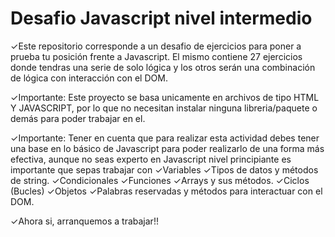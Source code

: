 
# Desafio Javascript nivel intermedio
✓Este repositorio corresponde a un desafio de ejercicios para poner a prueba tu posición frente a Javascript. El mismo contiene 27 ejercicios donde tendras una serie de solo lógica y los otros serán una combinación de lógica con interacción con el DOM. 

✓Importante: Este proyecto se basa unicamente en archivos de tipo HTML Y JAVASCRIPT, por lo que no necesitan instalar ninguna libreria/paquete o demás para poder trabajar en el. 

✓Importante: Tener en cuenta que para realizar esta actividad debes tener una base en lo básico de Javascript para poder realizarlo de una forma más efectiva, aunque no seas experto en Javascript nivel principiante es importante que sepas trabajar con 
✓Variables
✓Tipos de datos y métodos de string. 
✓Condicionales
✓Funciones
✓Arrays y sus métodos.
✓Ciclos (Bucles)
✓Objetos
✓Palabras reservadas y métodos para interactuar con el DOM.

✓Ahora si, arranquemos a trabajar!!


